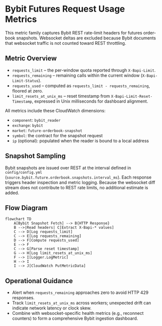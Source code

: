 # Bybit Futures Request Usage Metrics

This metric family captures Bybit REST rate-limit headers for futures order-book snapshots. Websocket deltas are excluded because Bybit documents that websocket traffic is not counted toward REST throttling.

## Metric Overview

- `requests_limit` – the per-window quota reported through `X-Bapi-Limit`.
- `requests_remaining` – remaining calls within the current window (`X-Bapi-Limit-Status`).
- `requests_used` – computed as `requests_limit - requests_remaining`, floored at zero.
- `limit_resets_at_unix_ms` – reset timestamp from `X-Bapi-Limit-Reset-Timestamp`, expressed in Unix milliseconds for dashboard alignment.

All metrics include these CloudWatch dimensions:

- `component`: `bybit_reader`
- `exchange`: `bybit`
- `market`: `future-orderbook-snapshot`
- `symbol`: the contract for the snapshot request
- `ip` (optional): populated when the reader is bound to a local address

## Snapshot Sampling

Bybit snapshots are issued over REST at the interval defined in `config/config.yml` (`source.bybit.future.orderbook.snapshots.interval_ms`). Each response triggers header inspection and metric logging. Because the websocket diff stream does not contribute to REST rate limits, no additional estimate is added.

## Flow Diagram

```mermaid
flowchart TD
    A[Bybit Snapshot Fetch] --> B{HTTP Response}
    B -->|Read headers| C[Extract X-Bapi-* values]
    C --> D[Log requests_limit]
    C --> E[Log requests_remaining]
    D --> F[Compute requests_used]
    E --> F
    C --> G[Parse reset timestamp]
    G --> H[Log limit_resets_at_unix_ms]
    F --> I[Logger.LogMetric]
    H --> I
    I --> J[CloudWatch PutMetricData]
```

## Operational Guidance

- Alert when `requests_remaining` approaches zero to avoid HTTP 429 responses.
- Track `limit_resets_at_unix_ms` across workers; unexpected drift can indicate network latency or clock skew.
- Combine with websocket-specific health metrics (e.g., reconnect counters) to form a comprehensive Bybit ingestion dashboard.
